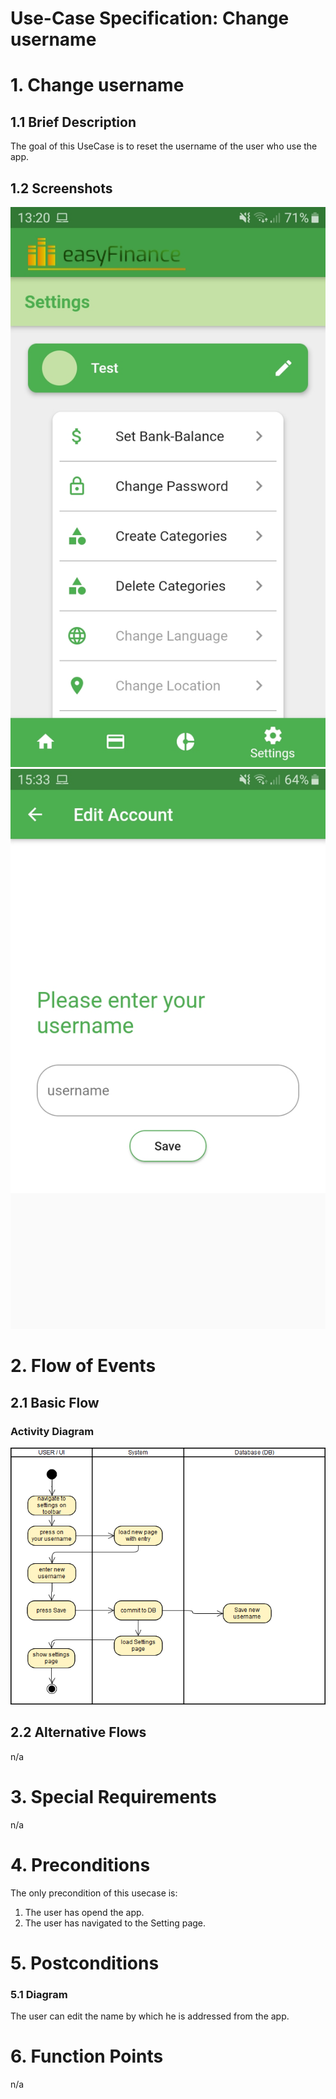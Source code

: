 # Use-Case Specification: Change username

# 1. Change username

## 1.1 Brief Description

The goal of this UseCase is to reset the username of the user who use the app.

## 1.2 Screenshots
![Settings page](./change_username1.jpeg)
![edit Account](./change_username2.jpeg)

# 2. Flow of Events

## 2.1 Basic Flow

### Activity Diagram
![Activity Diagram](./AD_change_username.png)

## 2.2 Alternative Flows
n/a

# 3. Special Requirements
n/a

# 4. Preconditions
The only precondition of this usecase is:

 1. The user has opend the app.
 2. The user has navigated to the Setting page.

# 5. Postconditions

### 5.1 Diagram
The user can edit the name by which he is addressed from the app.

# 6. Function Points
n/a
